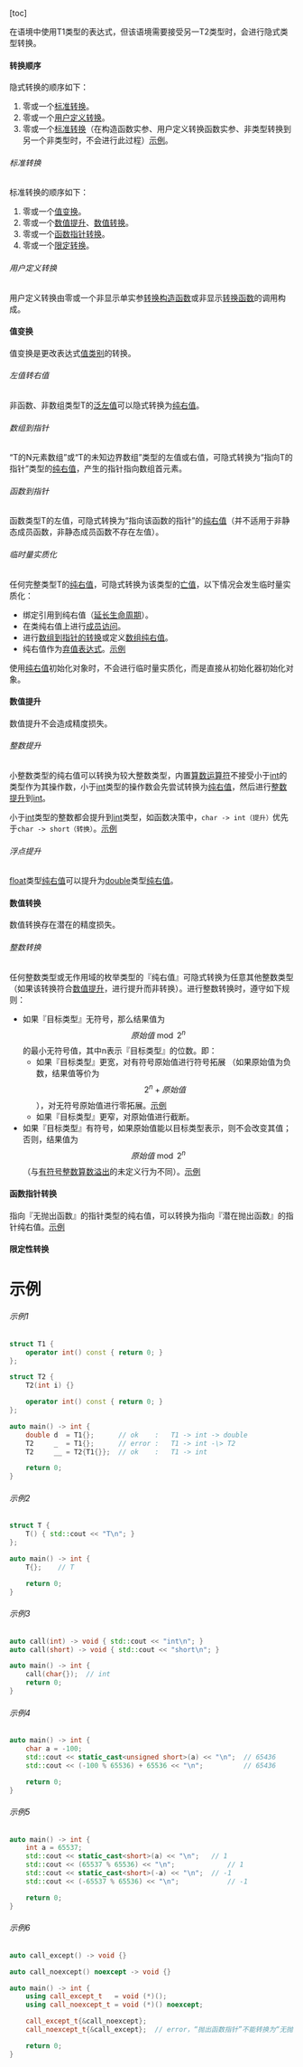 [toc]

在语境中使用T1类型的表达式，但该语境需要接受另一T2类型时，会进行隐式类型转换。

#### 转换顺序

隐式转换的顺序如下：

1. 零或一个[标准转换](#标准转换)。
2. 零或一个[用户定义转换]()。
3. 零或一个[标准转换]()（在构造函数实参、用户定义转换函数实参、非类型转换到另一个非类型时，不会进行此过程）[示例](#示例1)。

###### 标准转换

标准转换的顺序如下：

1. 零或一个[值变换](#值变换)。
2. 零或一个[数值提升](#数值提升)、[数值转换](#数值转换)。
3. 零或一个[函数指针转换](#函数指针转换)。
4. 零或一个[限定转换]()。

###### 用户定义转换

用户定义转换由零或一个非显示单实参[转换构造函数]()或非显示[转换函数]()的调用构成。

#### 值变换

值变换是更改表达式[值类别]()的转换。

###### 左值转右值

非函数、非数组类型T的[泛左值]()可以隐式转换为[纯右值]()。

###### 数组到指针

“T的N元素数组”或“T的未知边界数组”类型的左值或右值，可隐式转换为“指向T的指针”类型的[纯右值]()，产生的指针指向数组首元素。

###### 函数到指针

函数类型T的左值，可隐式转换为“指向该函数的指针”的[纯右值]()（并不适用于非静态成员函数，非静态成员函数不存在左值）。

###### 临时量实质化

任何完整类型T的[纯右值]()，可隐式转换为该类型的[亡值]()，以下情况会发生临时量实质化：

* 绑定引用到纯右值（[延长生命周期]()）。
* 在类纯右值上进行[成员访问]()。
* 进行[数组到指针的转换]()或定义[数组纯右值]()。
* 纯右值作为[弃值表达式]()。[示例](#示例2)

使用[纯右值]()初始化对象时，不会进行临时量实质化，而是直接从初始化器初始化对象。

#### 数值提升

数值提升不会造成精度损失。

###### 整数提升

小整数类型的纯右值可以转换为较大整数类型，内置[算数运算符]()不接受小于[int]()的类型作为其操作数，小于[int]()类型的操作数会先尝试转换为[纯右值]()，然后进行[整数提升]()到[int]()。

小于[int]()类型的整数都会提升到[int]()类型，如函数决策中，`char -> int（提升）`优先于`char -> short（转换）`。[示例](#示例3)

###### 浮点提升

[float]()类型[纯右值]()可以提升为[double]()类型[纯右值]()。

#### 数值转换

数值转换存在潜在的精度损失。

###### 整数转换

任何整数类型或无作用域的枚举类型的『纯右值』可隐式转换为任意其他整数类型（如果该转换符合[数值提升]()，进行提升而非转换）。进行整数转换时，遵守如下规则：

* 如果『目标类型』无符号，那么结果值为 $$原始值 \bmod 2^n$$ 的最小无符号值，其中n表示『目标类型』的位数。即：
  * 如果『目标类型』更宽，对有符号原始值进行符号拓展 （如果原始值为负数，结果值等价为$$2^n + 原始值$$），对无符号原始值进行零拓展。[示例](#示例4)
  * 如果『目标类型』更窄，对原始值进行截断。
* 如果『目标类型』有符号，如果原始值能以目标类型表示，则不会改变其值；否则，结果值为 $$原始值 \bmod 2^n$$（与[有符号整数算数溢出]()的未定义行为不同）。[示例](#示例5)

#### 函数指针转换

指向『无抛出函数』的指针类型的纯右值，可以转换为指向『潜在抛出函数』的指针纯右值。[示例](#示例6)

#### 限定性转换





# 示例

###### 示例1

```cpp
struct T1 {
    operator int() const { return 0; }
};

struct T2 {
    T2(int i) {}

    operator int() const { return 0; }
};

auto main() -> int {
    double d  = T1{};      // ok    :   T1 -> int -> double
    T2     _  = T1{};      // error :   T1 -> int -\> T2
    T2     __ = T2{T1{}};  // ok    :   T1 -> int

    return 0;
}
```

###### 示例2

```cpp
struct T {
    T() { std::cout << "T\n"; }
};

auto main() -> int {
    T{};    // T

    return 0;
}
```

###### 示例3

```cpp
auto call(int) -> void { std::cout << "int\n"; }
auto call(short) -> void { std::cout << "short\n"; }

auto main() -> int {
    call(char{});  // int
    return 0;
}
```

###### 示例4

```cpp
auto main() -> int {
    char a = -100;
    std::cout << static_cast<unsigned short>(a) << "\n";  // 65436
    std::cout << (-100 % 65536) + 65536 << "\n";          // 65436

    return 0;
}
```

###### 示例5

```cpp
auto main() -> int {
    int a = 65537;
    std::cout << static_cast<short>(a) << "\n";   // 1
    std::cout << (65537 % 65536) << "\n";             // 1
    std::cout << static_cast<short>(-a) << "\n";  // -1
    std::cout << (-65537 % 65536) << "\n";            // -1

    return 0;
}
```

###### 示例6

```cpp
auto call_except() -> void {}

auto call_noexcept() noexcept -> void {}

auto main() -> int {
    using call_except_t   = void (*)();
    using call_noexcept_t = void (*)() noexcept;

    call_except_t{&call_noexcept};
    call_noexcept_t{&call_except};  // error，“抛出函数指针”不能转换为“无抛出函数指针”

    return 0;
}
```

